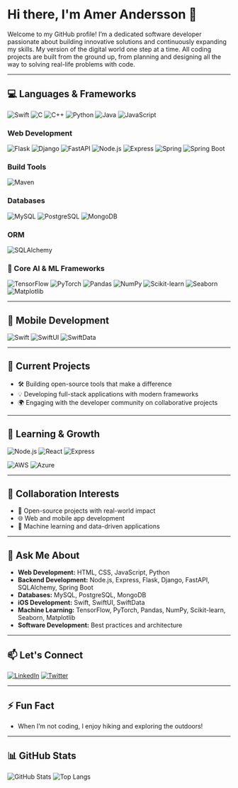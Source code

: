 # Hi there, I'm Amer Andersson 👋

Welcome to my GitHub profile! I’m a dedicated software developer passionate about building innovative solutions and continuously expanding my skills. My version of the digital world one step at a time. All coding projects are built from the ground up, from planning and designing all the way to solving real-life problems with code.

---

## 💻 Languages & Frameworks

![Swift](https://img.shields.io/badge/Swift-FA7343?style=for-the-badge&logo=swift&logoColor=white) ![C](https://img.shields.io/badge/C-00599C?style=for-the-badge&logo=c&logoColor=white) ![C++](https://img.shields.io/badge/C++-00599C?style=for-the-badge&logo=c%2B%2B&logoColor=white) ![Python](https://img.shields.io/badge/Python-3776AB?style=for-the-badge&logo=python&logoColor=white) ![Java](https://img.shields.io/badge/Java-007396?style=for-the-badge&logo=java&logoColor=white) ![JavaScript](https://img.shields.io/badge/JavaScript-F7DF1E?style=for-the-badge&logo=javascript&logoColor=black)

### Web Development

![Flask](https://img.shields.io/badge/Flask-000000?style=for-the-badge&logo=flask&logoColor=white) ![Django](https://img.shields.io/badge/Django-092E20?style=for-the-badge&logo=django&logoColor=white) ![FastAPI](https://img.shields.io/badge/FastAPI-009688?style=for-the-badge&logo=fastapi&logoColor=white) ![Node.js](https://img.shields.io/badge/Node-339933?style=for-the-badge&logo=node&logoColor=white) ![Express](https://img.shields.io/badge/Express-000000?style=for-the-badge&logo=express&logoColor=white) ![Spring](https://img.shields.io/badge/Spring-6DB33F?style=for-the-badge&logo=spring&logoColor=white) ![Spring Boot](https://img.shields.io/badge/Spring_Boot-6DB33F?style=for-the-badge&logo=springboot&logoColor=white)

### Build Tools

![Maven](https://img.shields.io/badge/Maven-C71A36?style=for-the-badge&logo=apachemaven&logoColor=white)

### Databases

![MySQL](https://img.shields.io/badge/MySQL-4479A1?style=for-the-badge&logo=mysql&logoColor=white) ![PostgreSQL](https://img.shields.io/badge/PostgreSQL-336791?style=for-the-badge&logo=postgresql&logoColor=white) ![MongoDB](https://img.shields.io/badge/MongoDB-47A248?style=for-the-badge&logo=mongodb&logoColor=white)

### ORM

![SQLAlchemy](https://img.shields.io/badge/SQLAlchemy-FF6600?style=for-the-badge&logo=python&logoColor=white)

### 🧠 Core AI & ML Frameworks

![TensorFlow](https://img.shields.io/badge/TensorFlow-FF6F00?style=for-the-badge&logo=tensorflow&logoColor=white) ![PyTorch](https://img.shields.io/badge/PyTorch-EE4C2C?style=for-the-badge&logo=pytorch&logoColor=white) ![Pandas](https://img.shields.io/badge/Pandas-150458?style=for-the-badge&logo=pandas&logoColor=white) ![NumPy](https://img.shields.io/badge/NumPy-013243?style=for-the-badge&logo=numpy&logoColor=white) ![Scikit-learn](https://img.shields.io/badge/Scikit--learn-F7931E?style=for-the-badge&logo=scikitlearn&logoColor=white) ![Seaborn](https://img.shields.io/badge/Seaborn-008080?style=for-the-badge&logo=python&logoColor=white) ![Matplotlib](https://img.shields.io/badge/Matplotlib-11557C?style=for-the-badge&logo=python&logoColor=white)

---

## 📱 Mobile Development

![Swift](https://img.shields.io/badge/Swift-FA7343?style=for-the-badge&logo=swift&logoColor=white) ![SwiftUI](https://img.shields.io/badge/SwiftUI-007AFF?style=for-the-badge&logo=swift&logoColor=white) ![SwiftData](https://img.shields.io/badge/SwiftData-FFCC00?style=for-the-badge&logo=apple&logoColor=black)

---

## 🚀 Current Projects

- 🛠 Building open-source tools that make a difference
- 💡 Developing full-stack applications with modern frameworks
- 🌍 Engaging with the developer community on collaborative projects

---

## 🌱 Learning & Growth

![Node.js](https://img.shields.io/badge/Node-339933?style=for-the-badge&logo=node&logoColor=white) ![React](https://img.shields.io/badge/React-61DAFB?style=for-the-badge&logo=react&logoColor=black) ![Express](https://img.shields.io/badge/Express-000000?style=for-the-badge&logo=express&logoColor=white)

![AWS](https://img.shields.io/badge/AWS-232F3E?style=for-the-badge&logo=amazonaws&logoColor=white) ![Azure](https://img.shields.io/badge/Azure-0078D4?style=for-the-badge&logo=microsoftazure&logoColor=white)

---

## 🤝 Collaboration Interests

- 🧩 Open-source projects with real-world impact
- 🌐 Web and mobile app development
- 🧠 Machine learning and data-driven applications

---

## 💬 Ask Me About

- **Web Development:** HTML, CSS, JavaScript, Python
- **Backend Development:** Node.js, Express, Flask, Django, FastAPI, SQLAlchemy, Spring Boot
- **Databases:** MySQL, PostgreSQL, MongoDB
- **iOS Development:** Swift, SwiftUI, SwiftData
- **Machine Learning:** TensorFlow, PyTorch, Pandas, NumPy, Scikit-learn, Seaborn, Matplotlib
- **Software Development:** Best practices and architecture

---

## 📫 Let's Connect

[![LinkedIn](https://img.shields.io/badge/LinkedIn-0A66C2?style=for-the-badge&logo=linkedin&logoColor=white)](https://www.linkedin.com/in/amerandersson) [![Twitter](https://img.shields.io/badge/Twitter-1DA1F2?style=for-the-badge&logo=twitter&logoColor=white)](https://twitter.com/AmerAndersson)

---

## ⚡ Fun Fact

- When I’m not coding, I enjoy hiking and exploring the outdoors!

---

## 📊 GitHub Stats

![GitHub Stats](https://github-readme-stats.vercel.app/api?username=AmerAndersson&show_icons=true&theme=radical) ![Top Langs](https://github-readme-stats.vercel.app/api/top-langs/?username=AmerAndersson&layout=compact&theme=radical)
